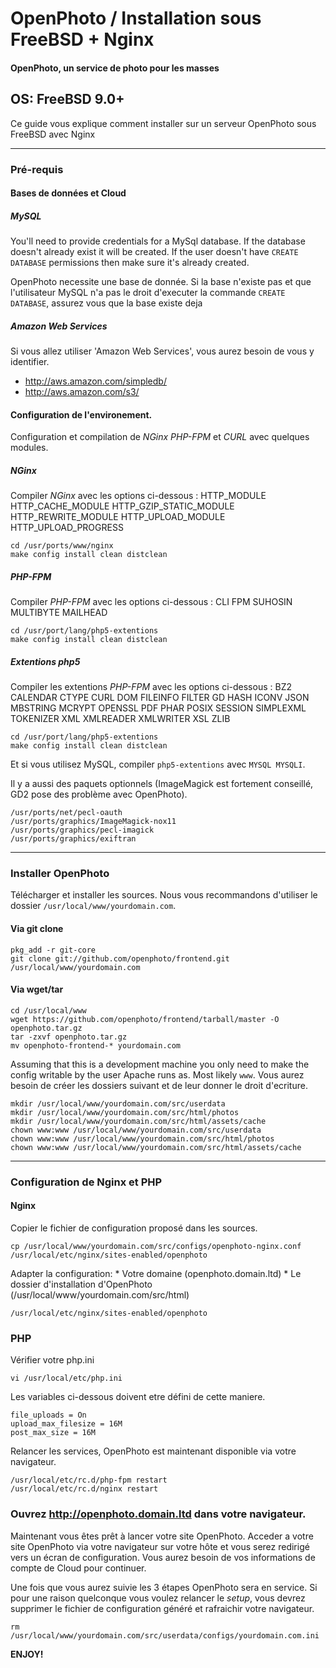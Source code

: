 OpenPhoto / Installation sous FreeBSD + Nginx
=======================
#### OpenPhoto, un service de photo pour les masses

## OS: FreeBSD 9.0+

Ce guide vous explique comment installer sur un serveur OpenPhoto sous FreeBSD avec Nginx

----------------------------------------

### Pré-requis

#### Bases de données et Cloud

##### MySQL
You'll need to provide credentials for a MySql database. If the database doesn't already exist it will be created. If the user doesn't have `CREATE DATABASE` permissions then make sure it's already created.

OpenPhoto necessite une base de donnée. Si la base n'existe pas et que l'utilisateur MySQL n'a pas le droit d'executer la commande `CREATE DATABASE`, assurez vous que la base existe deja

##### Amazon Web Services
Si vous allez utiliser 'Amazon Web Services', vous aurez besoin de vous y identifier.

* http://aws.amazon.com/simpledb/
* http://aws.amazon.com/s3/

#### Configuration de l'environement.
Configuration et compilation de _NGinx_ _PHP-FPM_ et _CURL_ avec quelques modules.

##### _NGinx_

Compiler _NGinx_ avec les options ci-dessous :
HTTP_MODULE
HTTP_CACHE_MODULE
HTTP_GZIP_STATIC_MODULE
HTTP_REWRITE_MODULE
HTTP_UPLOAD_MODULE
HTTP_UPLOAD_PROGRESS

    cd /usr/ports/www/nginx
    make config install clean distclean

##### _PHP-FPM_

Compiler _PHP-FPM_ avec les options ci-dessous :
CLI
FPM
SUHOSIN
MULTIBYTE
MAILHEAD

    cd /usr/port/lang/php5-extentions
    make config install clean distclean

##### Extentions php5

Compiler les extentions _PHP-FPM_ avec les options ci-dessous :
BZ2
CALENDAR
CTYPE
CURL
DOM
FILEINFO
FILTER
GD
HASH
ICONV
JSON
MBSTRING
MCRYPT
OPENSSL
PDF
PHAR
POSIX
SESSION
SIMPLEXML
TOKENIZER
XML
XMLREADER
XMLWRITER
XSL
ZLIB

    cd /usr/port/lang/php5-extentions
    make config install clean distclean

Et si vous utilisez MySQL, compiler `php5-extentions` avec `MYSQL MYSQLI`.

Il y a aussi des paquets optionnels (ImageMagick est fortement conseillé, GD2 pose des problème avec OpenPhoto).

    /usr/ports/net/pecl-oauth
    /usr/ports/graphics/ImageMagick-nox11
    /usr/ports/graphics/pecl-imagick
    /usr/ports/graphics/exiftran

----------------------------------------

### Installer OpenPhoto

Télécharger et installer les sources. Nous vous recommandons d'utiliser le dossier `/usr/local/www/yourdomain.com`.

#### Via git clone

    pkg_add -r git-core
    git clone git://github.com/openphoto/frontend.git /usr/local/www/yourdomain.com

#### Via wget/tar

    cd /usr/local/www
    wget https://github.com/openphoto/frontend/tarball/master -O openphoto.tar.gz
    tar -zxvf openphoto.tar.gz
    mv openphoto-frontend-* yourdomain.com

Assuming that this is a development machine you only need to make the config writable by the user Apache runs as. Most likely `www`.
Vous aurez besoin de créer les dossiers suivant et de leur donner le droit d'ecriture.

    mkdir /usr/local/www/yourdomain.com/src/userdata
    mkdir /usr/local/www/yourdomain.com/src/html/photos
    mkdir /usr/local/www/yourdomain.com/src/html/assets/cache
    chown www:www /usr/local/www/yourdomain.com/src/userdata
    chown www:www /usr/local/www/yourdomain.com/src/html/photos
    chown www:www /usr/local/www/yourdomain.com/src/html/assets/cache

----------------------------------------

### Configuration de Nginx et PHP

#### Nginx

Copier le fichier de configuration proposé dans les sources.

    cp /usr/local/www/yourdomain.com/src/configs/openphoto-nginx.conf /usr/local/etc/nginx/sites-enabled/openphoto

Adapter la configuration:
    * Votre domaine (openphoto.domain.ltd)
    * Le dossier d'installation d'OpenPhoto (/usr/local/www/yourdomain.com/src/html)

    /usr/local/etc/nginx/sites-enabled/openphoto

### PHP

Vérifier votre php.ini

    vi /usr/local/etc/php.ini

Les variables ci-dessous doivent etre défini de cette maniere.

    file_uploads = On
    upload_max_filesize = 16M
    post_max_size = 16M

Relancer les services, OpenPhoto est maintenant disponible via votre navigateur.

    /usr/local/etc/rc.d/php-fpm restart
    /usr/local/etc/rc.d/nginx restart

### Ouvrez http://openphoto.domain.ltd dans votre navigateur.

Maintenant vous êtes prêt à lancer votre site OpenPhoto. Acceder a votre site OpenPhoto via votre navigateur sur votre hôte et vous serez redirigé vers un écran de configuration. Vous aurez besoin de vos informations de compte de Cloud pour continuer.

Une fois que vous aurez suivie les 3 étapes OpenPhoto sera en service.
Si pour une raison quelconque vous voulez relancer le _setup_, vous devrez supprimer le fichier de configuration généré et rafraichir votre navigateur.

    rm /usr/local/www/yourdomain.com/src/userdata/configs/yourdomain.com.ini

**ENJOY!**
